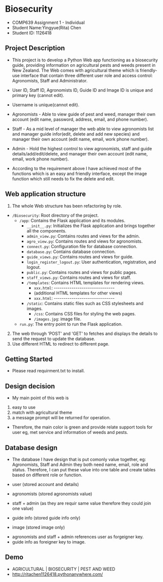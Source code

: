 # Biosecurity
- COMP639 Assignment 1 - Individual
- Student Name:Yingyue(Rita) Chen
- Student ID: 1126418

## Project Description
- This project is to develop a Python Web app functioning as a biosecurity guide, providing information on agricultural pests and weeds present in New Zealand. The Web comes with agricultural theme which is friendly-use interface that contain three different user role and access control: Agronomists, Staff and Administrator. 

+ User ID, Staff ID, Agronomists ID, Guide ID and Image ID is unique and primary key (cannot edit).

+ Username is unique(cannot edit).

- Agronomists - Able to view guide of pest and weed, manager their own account (edit name, password, address, email, and phone number).
- Staff - As a mid level of manager the web able to view agronomists list and manager guide infor(edit, delete and add new species) and manager their own account (edit name, email, work phone number).

- Admin - Hold the highest control to view agronomists, staff and guide details/add/edit/delete, and manager their own account (edit name, email, work phone number).

- According to the requirement above I have achieved most of the functions which is an easy and friendly interface, except the image function which still needs to fix the delete and edit.

## Web application structure
1. The whole Web structure has been refactoring by role. 
- `/Biosecurity`: Root directory of the project.
  - `/app`: Contains the Flask application and its modules.
    - `__init__.py`: Initializes the Flask application and brings together all the components.
    - `admin_view.py`: Contains routes and views for the admin.
    - `agro_view.py`: Contains routes and views for agronomists.
    - `connect.py`: Configuration file for database connection.
    - `database.py`: Contains database connection.
    - `guide_views.py`: Contains routes and views for guide.
    - `login_register_logout.py`: User authentication, registration, and logout.
    - `public.py`: Contains routes and views for public pages.
    - `staff_views.py`: Contains routes and views for staff.
    - `/templates`: Contains HTML templates for rendering views.
      - `xxx.html`: -------------------------------
      - (additional HTML templates for other views)
      - `xxx.html`: -------------------------------
    - `/static`: Contains static files such as CSS stylesheets and images.
      - `/css`: Contains CSS files for styling the web pages.
      - `/images.jpg`: image file.
  - `run.py`: The entry point to run the Flask application.
  
2. The web through 'POST' and 'GET' to fetches and displays the details to send the request to update the database. 
3. Use different HTML to redirect to different page. 

## Getting Started
- Please read requirment.txt to install.

## Design decision
- My main point of this web is
1. easy to use
2. match with agricultural theme
3. a message prompt will be returned for operation.
- Therefore, the main color is green and provide relate support tools for user eg, met service and information of weeds and pests. 

## Database design
- The database I have design that is put comonly value together, eg: Agronomists, Staff and Admin they both need name, email, role and status. Therefore, I can put these value into one table and create tables based on different role or function. 

- user (stored account and details)
- agronomists (stored agronomists value)
- staff + admin (as they are requir same value therefore they could join one value)
- guide info (stored guide info only)
- image (stored image only)

+ agronomists and staff + admin references user as forgeigner key.
+ guide info as foreigner key to image.

## Demo
- AGRICULTURAL | BIOSECURITY | PEST AND WEED
- http://ritachen1126418.pythonanywhere.com/ 

